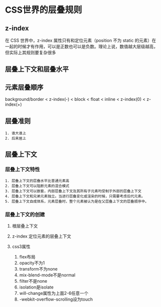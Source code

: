 # CSS世界的层叠规则

## z-index

在 CSS 世界中，z-index 属性只有和定位元素（position 不为 static 的元素）在一起的时候才有作用，可以是正数也可以是负数。理论上说，数值越大层级越高，但实际上其规则要复杂很多

## 层叠上下文和层叠水平

## 元素层叠顺序

background/border < z-index(-) < block < float < inline < z-index(0) < z-index(+)

## 层叠准则

    1. 谁大谁上
    2. 后来居上

## 层叠上下文

### 层叠上下文特性

    1. 层叠上下文的层叠水平比普通元素高
    2. 层叠上下文可以阻断元素的混合模式
    3. 层叠上下文可以嵌套，内部层叠上下文及其所有子元素均受制于外部的层叠上下文
    4. 层叠上下文和兄弟元素独立。当进行层叠变化或渲染的时候，只需要考虑后代元素。
    5. 层叠上下文自成体系，元素层叠时，整个元素被认为是在父层叠上下文的层叠顺序中。

### 层叠上下文的创建

1. 根层叠上下文
2. z-index 定位元素的层叠上下文
3. css3属性

    1. flex布局
    2. opacity不为1
    3. transform不为none
    4. mix-blend-mode不是normal
    5. filter不是none
    6. isolation是isolate
    7. will-change属性为上面2-6任意一个
    8. -webkit-overflow-scrolling设为touch

